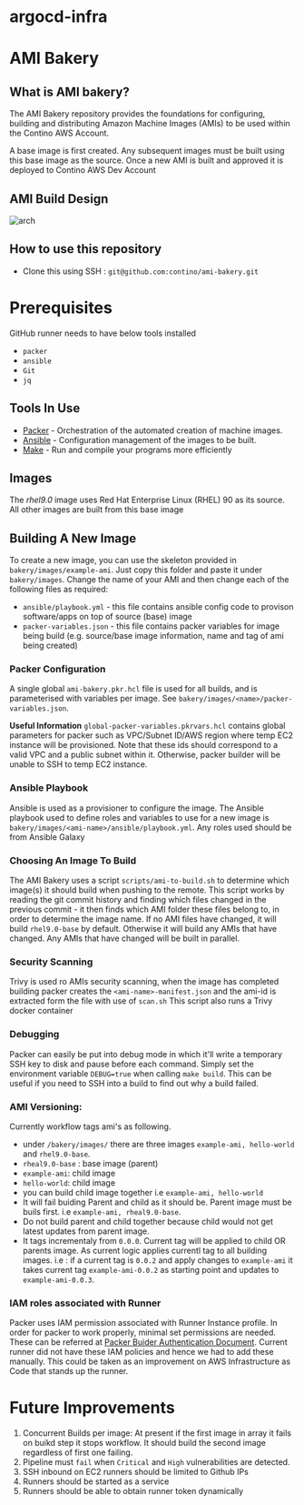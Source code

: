 # argocd-infra

# AMI Bakery

## What is AMI bakery?
The AMI Bakery repository provides the foundations for configuring, building and distributing Amazon Machine Images (AMIs) to be used within the Contino AWS Account.

A base image is first created. Any subsequent images must be built using this base image as the source. Once a new AMI is built and approved it is deployed to Contino AWS Dev Account

## AMI Build Design

![arch](assets/AMI-bakery-steps.svg)

## How to use this repository 
- Clone this using SSH : ```git@github.com:contino/ami-bakery.git```


# Prerequisites 
GitHub runner needs to have below tools installed 

* `packer`
* `ansible`
* `Git`
* `jq`

## Tools In Use
* [Packer](https://packer.io) - Orchestration of the automated creation of machine images.
* [Ansible](https://ansible.com) - Configuration management of the images to be built.
* [Make](https://www.gnu.org/software/make/manual/make.html) - Run and compile your programs more efficiently

## Images
The *rhel9.0* image uses Red Hat Enterprise Linux (RHEL) 90 as its source. 
All other images are built from this base image


## Building A New Image
To create a new image, you can use the skeleton provided in `bakery/images/example-ami`. Just copy this  folder and paste it under `bakery/images`. Change the name of your AMI and then change each of the following files as required:
* `ansible/playbook.yml` - this file contains ansible config code to provison software/apps on top of source (base) image
* `packer-variables.json` - this file contains packer variables for image being build (e.g. source/base image information, name and tag of ami being created)

### Packer Configuration
A single global `ami-bakery.pkr.hcl` file is used for all builds, and is parameterised with variables per image. See `bakery/images/<name>/packer-variables.json`.

**Useful Information** 
`global-packer-variables.pkrvars.hcl` contains global parameters for packer such as VPC/Subnet ID/AWS region where temp EC2 instance will be provisioned. Note that these ids should correspond to a valid VPC and a public subnet within it. Otherwise, packer builder will be unable to SSH to temp EC2 instance.


### Ansible Playbook
Ansible is used as a provisioner to configure the image. The Ansible playbook used to define roles and variables to use for a new image is `bakery/images/<ami-name>/ansible/playbook.yml`. Any roles used should be from Ansible Galaxy

### Choosing An Image To Build
The AMI Bakery uses a script `scripts/ami-to-build.sh` to determine which image(s) it should build when pushing to the remote. This script works by reading the git commit history and finding which files changed in the previous commit - it then finds which AMI folder these files belong to, in order to determine the image name.
If no AMI files have changed, it will build `rhel9.0-base` by default. Otherwise it will build any AMIs that have changed.
Any AMIs that have changed will be built in parallel.

### Security Scanning
Trivy is used ro AMIs security scanning, when the image has completed building packer creates the `<ami-name>-manifest.json` and the ami-id is extracted form the file with use of `scan.sh`
This script also runs a Trivy docker container 

### Debugging
Packer can easily be put into debug mode in which it'll write a temporary SSH key to disk and pause before each command. Simply set the environment variable `DEBUG=true` when calling `make build`. This can be useful if you need to SSH into a build to find out why a build failed.

### AMI Versioning:

Currently workflow tags ami's as following.
-   under `/bakery/images/` there are three images `example-ami, hello-world` and `rhel9.0-base`.
-   `rheal9.0-base` : base image (parent)
-   `example-ami`: child image
-   `hello-world`: child image
- you can build child image together i.e `example-ami, hello-world`
- It will fail buiding Parent and child as it should be. Parent image must be buils first.
 i.e `example-ami, rheal9.0-base`.
- Do not build parent and child together because child would not get latest updates from parent image.
- It tags incrementaly from `0.0.0`. Current tag will be applied to child OR parents image. As current logic applies currentl tag to all building images. 
i.e : if a current tag is `0.0.2` and apply changes to `example-ami` it takes current tag `example-ami-0.0.2` as starting point and updates to `example-ami-0.0.3`.


### IAM roles associated with Runner
Packer uses IAM permission associated with Runner Instance profile. In order for packer to work properly, minimal set permissions are needed. These can be referred at [Packer Buider Authentication Document](https://developer.hashicorp.com/packer/plugins/builders/amazon#authentication).
Current runner did not have these IAM policies and hence we had to add these manually. This could be taken as an improvement on AWS Infrastructure as Code that stands up the runner.


# Future Improvements
1. Concurrent Builds per image: At present if the first image in array it fails on buikd step it stops workflow.
It should build the second image regardless of first one failing.  
2. Pipeline must `fail` when `Critical` and `High` vulnerabilities are detected.
3. SSH inbound on EC2 runners should be limited to Github IPs
4. Runners should be started as a service
5. Runners should be able to obtain runner token dynamically
